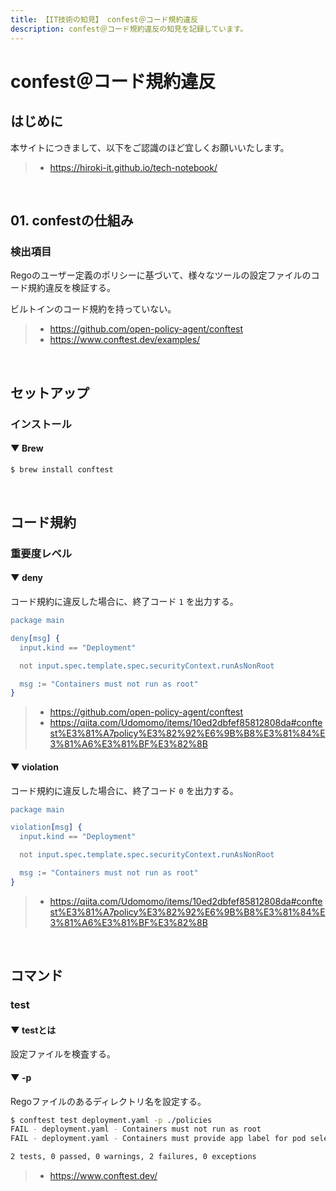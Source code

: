 ```yaml
---
title: 【IT技術の知見】 confest＠コード規約違反
description: confest＠コード規約違反の知見を記録しています。
---
```


# confest＠コード規約違反

## はじめに

本サイトにつきまして、以下をご認識のほど宜しくお願いいたします。

> - https://hiroki-it.github.io/tech-notebook/

<br>

## 01. confestの仕組み

### 検出項目

Regoのユーザー定義のポリシーに基づいて、様々なツールの設定ファイルのコード規約違反を検証する。

ビルトインのコード規約を持っていない。

> - https://github.com/open-policy-agent/conftest
> - https://www.conftest.dev/examples/

<br>

## セットアップ

### インストール

#### ▼ Brew

```bash
$ brew install conftest
```

<br>

## コード規約

### 重要度レベル

#### ▼ deny

コード規約に違反した場合に、終了コード `1` を出力する。

```erlang
package main

deny[msg] {
  input.kind == "Deployment"

  not input.spec.template.spec.securityContext.runAsNonRoot

  msg := "Containers must not run as root"
}
```

> - https://github.com/open-policy-agent/conftest
> - https://qiita.com/Udomomo/items/10ed2dbfef85812808da#conftest%E3%81%A7policy%E3%82%92%E6%9B%B8%E3%81%84%E3%81%A6%E3%81%BF%E3%82%8B

#### ▼ violation

コード規約に違反した場合に、終了コード `0` を出力する。

```erlang
package main

violation[msg] {
  input.kind == "Deployment"

  not input.spec.template.spec.securityContext.runAsNonRoot

  msg := "Containers must not run as root"
}
```

> - https://qiita.com/Udomomo/items/10ed2dbfef85812808da#conftest%E3%81%A7policy%E3%82%92%E6%9B%B8%E3%81%84%E3%81%A6%E3%81%BF%E3%82%8B

<br>

## コマンド

### test

#### ▼ testとは

設定ファイルを検査する。

#### ▼ -p

Regoファイルのあるディレクトリ名を設定する。

```bash
$ conftest test deployment.yaml -p ./policies
FAIL - deployment.yaml - Containers must not run as root
FAIL - deployment.yaml - Containers must provide app label for pod selectors

2 tests, 0 passed, 0 warnings, 2 failures, 0 exceptions
```

> - https://www.conftest.dev/

<br>
